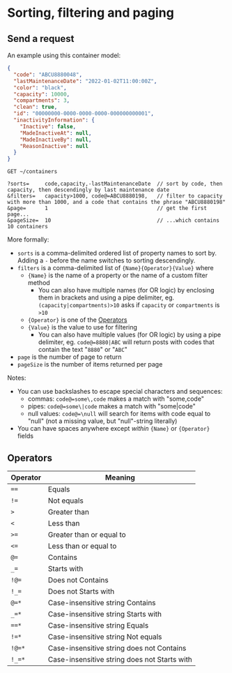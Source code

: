 ﻿# Sorting, filtering and paging

## Send a request

An example using this container model:

```json
{
  "code": "ABCU8880048",
  "lastMaintenanceDate": "2022-01-02T11:00:00Z",
  "color": "black",
  "capacity": 10000,
  "compartments": 3,
  "clean": true,
  "id": "00000000-0000-0000-0000-000000000001",
  "inactivityInformation": {
    "Inactive": false,
    "MadeInactiveAt": null,
    "MadeInactiveBy": null,
    "ReasonInactive": null
  }
}
```

```curl
GET ~/containers

?sorts=     code,capacity,-lastMaintenanceDate  // sort by code, then capacity, then descendingly by last maintenance date 
&filters=   capacity>1000, code@=ABCU8880198,   // filter to capacity with more than 1000, and a code that contains the phrase "ABCU8880198"
&page=      1                                   // get the first page...
&pageSize=  10                                  // ...which contains 10 containers

```
More formally:
* `sorts` is a comma-delimited ordered list of property names to sort by. Adding a `-` before the name switches to sorting descendingly.
* `filters` is a comma-delimited list of `{Name}{Operator}{Value}` where
    * `{Name}` is the name of a property or the name of a custom filter method
        * You can also have multiple names (for OR logic) by enclosing them in brackets and using a pipe delimiter, eg. `(capacity|compartments)>10` asks if `capacity` or `compartments` is `>10`
    * `{Operator}` is one of the [Operators](#operators)
    * `{Value}` is the value to use for filtering
        * You can also have multiple values (for OR logic) by using a pipe delimiter, eg. `code@=8880|ABC` will return posts with codes that contain the text "`8880`" or "`ABC`"
* `page` is the number of page to return
* `pageSize` is the number of items returned per page 

Notes:
* You can use backslashes to escape special characters and sequences:
    * commas: `code@=some\,code` makes a match with "some,code"
    * pipes: `code@=some\|code` makes a match with "some|code"
    * null values: `code@=\null` will search for items with code equal to "null" (not a missing value, but "null"-string literally)
* You can have spaces anywhere except *within* `{Name}` or `{Operator}` fields

## Operators
| Operator   | Meaning                  |
|------------|--------------------------|
| `==`       | Equals                   |
| `!=`       | Not equals               |
| `>`        | Greater than             |
| `<`        | Less than                |
| `>=`       | Greater than or equal to |
| `<=`       | Less than or equal to    |
| `@=`       | Contains                 |
| `_=`       | Starts with              |
| `!@=`      | Does not Contains        |
| `!_=`      | Does not Starts with     |
| `@=*`      | Case-insensitive string Contains |
| `_=*`      | Case-insensitive string Starts with |
| `==*`      | Case-insensitive string Equals |
| `!=*`      | Case-insensitive string Not equals |
| `!@=*`     | Case-insensitive string does not Contains |
| `!_=*`     | Case-insensitive string does not Starts with |

